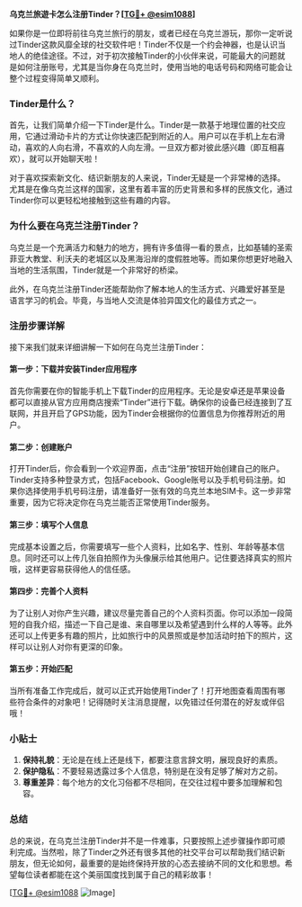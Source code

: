 **乌克兰旅遊卡怎么注册Tinder？[[TG💪+ @esim1088](https://t.me/s/esim1088)]**

如果你是一位即将前往乌克兰旅行的朋友，或者已经在乌克兰游玩，那你一定听说过Tinder这款风靡全球的社交软件吧！Tinder不仅是一个约会神器，也是认识当地人的绝佳途径。不过，对于初次接触Tinder的小伙伴来说，可能最大的问题就是如何注册账号，尤其是当你身在乌克兰时，使用当地的电话号码和网络可能会让整个过程变得简单又顺利。

### Tinder是什么？

首先，让我们简单介绍一下Tinder是什么。Tinder是一款基于地理位置的社交应用，它通过滑动卡片的方式让你快速匹配到附近的人。用户可以在手机上左右滑动，喜欢的人向右滑，不喜欢的人向左滑。一旦双方都对彼此感兴趣（即互相喜欢），就可以开始聊天啦！

对于喜欢探索新文化、结识新朋友的人来说，Tinder无疑是一个非常棒的选择。尤其是在像乌克兰这样的国家，这里有着丰富的历史背景和多样的民族文化，通过Tinder你可以更轻松地接触到这些有趣的内容。

### 为什么要在乌克兰注册Tinder？

乌克兰是一个充满活力和魅力的地方，拥有许多值得一看的景点，比如基辅的圣索菲亚大教堂、利沃夫的老城区以及黑海沿岸的度假胜地等。而如果你想更好地融入当地的生活氛围，Tinder就是一个非常好的桥梁。

此外，在乌克兰注册Tinder还能帮助你了解本地人的生活方式、兴趣爱好甚至是语言学习的机会。毕竟，与当地人交流是体验异国文化的最佳方式之一。

### 注册步骤详解

接下来我们就来详细讲解一下如何在乌克兰注册Tinder：

#### 第一步：下载并安装Tinder应用程序
首先你需要在你的智能手机上下载Tinder的应用程序。无论是安卓还是苹果设备都可以直接从官方应用商店搜索“Tinder”进行下载。确保你的设备已经连接到了互联网，并且开启了GPS功能，因为Tinder会根据你的位置信息为你推荐附近的用户。

#### 第二步：创建账户
打开Tinder后，你会看到一个欢迎界面，点击“注册”按钮开始创建自己的账户。Tinder支持多种登录方式，包括Facebook、Google账号以及手机号码注册。如果你选择使用手机号码注册，请准备好一张有效的乌克兰本地SIM卡。这一步非常重要，因为它将决定你在乌克兰能否正常使用Tinder服务。

#### 第三步：填写个人信息
完成基本设置之后，你需要填写一些个人资料，比如名字、性别、年龄等基本信息。同时还可以上传几张自拍照作为头像展示给其他用户。记住要选择真实的照片哦，这样更容易获得他人的信任感。

#### 第四步：完善个人资料
为了让别人对你产生兴趣，建议尽量完善自己的个人资料页面。你可以添加一段简短的自我介绍，描述一下自己是谁、来自哪里以及希望遇到什么样的人等等。此外还可以上传更多有趣的照片，比如旅行中的风景照或是参加活动时拍下的照片，这样可以让别人对你有更深的印象。

#### 第五步：开始匹配
当所有准备工作完成后，就可以正式开始使用Tinder了！打开地图查看周围有哪些符合条件的对象吧！记得随时关注消息提醒，以免错过任何潜在的好友或伴侣哦！

### 小贴士

1. **保持礼貌**：无论是在线上还是线下，都要注意言辞文明，展现良好的素质。
2. **保护隐私**：不要轻易透露过多个人信息，特别是在没有足够了解对方之前。
3. **尊重差异**：每个地方的文化习俗都不尽相同，在交往过程中要多加理解和包容。

### 总结

总的来说，在乌克兰注册Tinder并不是一件难事，只要按照上述步骤操作即可顺利完成。当然啦，除了Tinder之外还有很多其他的社交平台可以帮助我们结识新朋友，但无论如何，最重要的是始终保持开放的心态去接纳不同的文化和思想。希望每位读者都能在这个美丽国度找到属于自己的精彩故事！

[[TG💪+ @esim1088](https://t.me/s/esim1088) ![Image](https://i.postimg.cc/4NQfJmqS/Snipaste-2025-05-13-00-14-12.png)]